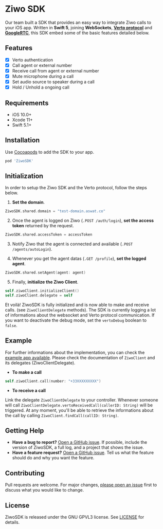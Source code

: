 # Ziwo SDK

Our team built a SDK that provides an easy way to integrate Ziwo calls to your iOS app. Written in **Swift 5**, joining **WebSockets**, **[Verto protocol](https://evoluxbr.github.io/verto-docs/)** and **[GoogleRTC](https://webrtc.org/)**, this SDK embed some of the basic features detailed below.

## Features

- [x] Verto authentication
- [x] Call agent or external number
- [x] Receive call from agent or external number
- [x] Mute microphone during a call
- [x] Set audio source to speaker during a call
- [x] Hold / Unhold a ongoing call

## Requirements
- iOS 10.0+
- Xcode 11+
- Swift 5.1+


## Installation

Use [Cocoapods](https://guides.cocoapods.org/using/getting-started.html) to add the SDK to your app.

```bash
pod 'ZiwoSDK'
```

## Initialization

In order to setup the Ziwo SDK and the Verto protocol, follow the steps below.

1. **Set the domain**.

```swift
ZiwoSDK.shared.domain = "test-domain.aswat.co"
```

2.  Once the agent is logged on Ziwo (`.POST /auth/login`), **set the access token** returned by the request.

```swift
ZiwoSDK.shared.accessToken = accessToken
```

3. Notify Ziwo that the agent is connected and available (`.POST /agents/autoLogin`).

4. Whenever you get the agent datas (`.GET /profile`), **set the logged agent**.

```swift
ZiwoSDK.shared.setAgent(agent: agent)
```

5. Finally, **initialize the Ziwo Client**.

```swift
self.ziwoClient.initializeClient()
self.ziwoClient.delegate = self
```

Et voilà! ZiwoSDK is fully initialized and is now able to make and receive calls. (see `ZiwoClientDelegate` methods).
The SDK is currently logging a lot of informations about the websocket and Verto protocol communication.
If you want to deactivate the debug mode, set the `vertoDebug` boolean to `false`.

## Example

For further informations about the implementation, you can check the [example app available](https://github.com/ASWATFZLLC/ziwo-sdk-ios/tree/master/ZiwoExampleApp).
Please check the documentation of `ZiwoClient` and its delegates (ZiwoClientDelegate).

- **To make a call**

```swift
self.ziwoClient.call(number: "+33XXXXXXXXX")
```

- **To receive a call**

Link the delegate `ZiwoClientDelegate` to your controller. Whenever someone will call `ZiwoClientDelegate.vertoReceivedCall(callerID: String)` will be triggered.
At any moment, you'll be able to retrieve the informations about the call by calling `ZiwoClient.findCall(callID: String)`.

## Getting Help

- **Have a bug to report?** [Open a GitHub issue](https://github.com/ASWATFZLLC/ziwo-sdk-ios/issues). If possible, include the version of ZiwoSDK, a full log, and a project that shows the issue.
- **Have a feature request?** [Open a GitHub issue](https://github.com/ASWATFZLLC/ziwo-sdk-ios/issues). Tell us what the feature should do and why you want the feature.


## Contributing
Pull requests are welcome. For major changes, [please open an issue](https://github.com/ASWATFZLLC/ziwo-sdk-ios/issues) first to discuss what you would like to change.

## License
ZiwoSDK is released under the GNU GPVL3 license. See [LICENSE](https://github.com/ASWATFZLLC/ziwo-sdk-ios/blob/master/LICENSE) for details.
